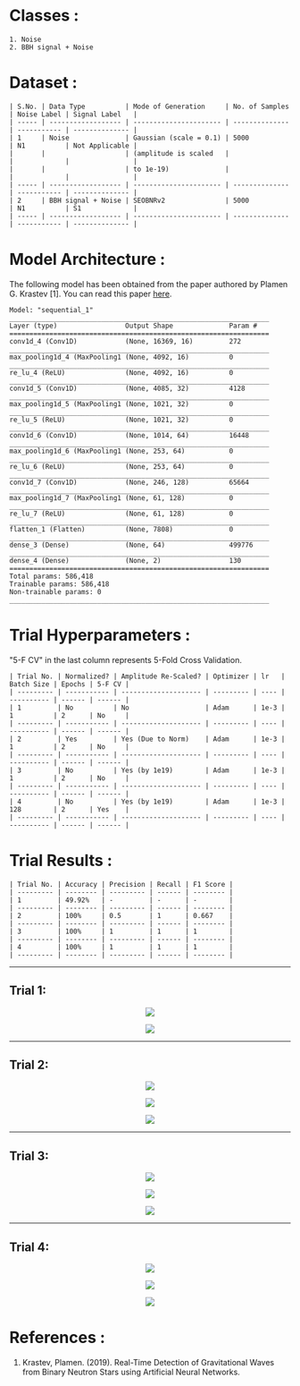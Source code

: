 # Classes :
```
1. Noise 
2. BBH signal + Noise
```

# Dataset :
```
| S.No. | Data Type          | Mode of Generation     | No. of Samples | Noise Label | Signal Label   |
| ----- | ------------------ | ---------------------- | -------------- | ----------- | -------------- |
| 1     | Noise              | Gaussian (scale = 0.1) | 5000           | N1          | Not Applicable |
|       |                    | (amplitude is scaled   |                |             |                |
|       |                    | to 1e-19)              |                |             |                |
| ----- | ------------------ | ---------------------- | -------------- | ----------- | -------------- |
| 2     | BBH signal + Noise | SEOBNRv2               | 5000           | N1          | S1             |
| ----- | ------------------ | ---------------------- | -------------- | ----------- | -------------- |
```

# Model Architecture :
The following model has been obtained from the paper authored by Plamen G. Krastev [1]. You can read this paper [here](/Literature%20Review/Classification/1D-CNN/krastev_1.pdf).
``` 
Model: "sequential_1"
_________________________________________________________________
Layer (type)                 Output Shape              Param #   
=================================================================
conv1d_4 (Conv1D)            (None, 16369, 16)         272       
_________________________________________________________________
max_pooling1d_4 (MaxPooling1 (None, 4092, 16)          0         
_________________________________________________________________
re_lu_4 (ReLU)               (None, 4092, 16)          0         
_________________________________________________________________
conv1d_5 (Conv1D)            (None, 4085, 32)          4128      
_________________________________________________________________
max_pooling1d_5 (MaxPooling1 (None, 1021, 32)          0         
_________________________________________________________________
re_lu_5 (ReLU)               (None, 1021, 32)          0         
_________________________________________________________________
conv1d_6 (Conv1D)            (None, 1014, 64)          16448     
_________________________________________________________________
max_pooling1d_6 (MaxPooling1 (None, 253, 64)           0         
_________________________________________________________________
re_lu_6 (ReLU)               (None, 253, 64)           0         
_________________________________________________________________
conv1d_7 (Conv1D)            (None, 246, 128)          65664     
_________________________________________________________________
max_pooling1d_7 (MaxPooling1 (None, 61, 128)           0         
_________________________________________________________________
re_lu_7 (ReLU)               (None, 61, 128)           0         
_________________________________________________________________
flatten_1 (Flatten)          (None, 7808)              0         
_________________________________________________________________
dense_3 (Dense)              (None, 64)                499776    
_________________________________________________________________
dense_4 (Dense)              (None, 2)                 130       
=================================================================
Total params: 586,418
Trainable params: 586,418
Non-trainable params: 0
_________________________________________________________________
```

# Trial Hyperparameters :
"5-F CV" in the last column represents 5-Fold Cross Validation. 
```
| Trial No. | Normalized? | Amplitude Re-Scaled? | Optimizer | lr   | Batch Size | Epochs | 5-F CV |
| --------- | ----------- | -------------------- | --------- | ---- | ---------- | ------ | ------ |
| 1         | No          | No                   | Adam      | 1e-3 | 1          | 2      | No     |
| --------- | ----------- | -------------------- | --------- | ---- | ---------- | ------ | ------ |
| 2         | Yes         | Yes (Due to Norm)    | Adam      | 1e-3 | 1          | 2      | No     |
| --------- | ----------- | -------------------- | --------- | ---- | ---------- | ------ | ------ |
| 3         | No          | Yes (by 1e19)        | Adam      | 1e-3 | 1          | 2      | No     |
| --------- | ----------- | -------------------- | --------- | ---- | ---------- | ------ | ------ |
| 4         | No          | Yes (by 1e19)        | Adam      | 1e-3 | 128        | 2      | Yes    |
| --------- | ----------- | -------------------- | --------- | ---- | ---------- | ------ | ------ |
```

# Trial Results :
```
| Trial No. | Accuracy | Precision | Recall | F1 Score |
| --------- | -------- | --------- | ------ | -------- |
| 1         | 49.92%   | -         | -      | -        |
| --------- | -------- | --------- | ------ | -------- |
| 2         | 100%     | 0.5       | 1      | 0.667    |
| --------- | -------- | --------- | ------ | -------- |
| 3         | 100%     | 1         | 1      | 1        |
| --------- | -------- | --------- | ------ | -------- |
| 4         | 100%     | 1         | 1      | 1        |
| --------- | -------- | --------- | ------ | -------- |
```

<hr>

## Trial 1:
<p align="center"> <img src="screenshots/graph_1.png"> </p>
<p align="center"> <img src="screenshots/trial_1.png"> </p>
<hr>

## Trial 2:
<p align="center"> <img src="screenshots/cm_2.png"> </p>
<p align="center"> <img src="screenshots/graph_2.png"> </p>
<p align="center"> <img src="screenshots/trial_2.png"> </p>
<hr>

## Trial 3:
<p align="center"> <img src="screenshots/cm_3.png"> </p>
<p align="center"> <img src="screenshots/graph_3.png"> </p>
<p align="center"> <img src="screenshots/trial_3.png"> </p>
<hr>

## Trial 4:
<p align="center"> <img src="screenshots/cm_4.png"> </p>
<p align="center"> <img src="screenshots/graph_4.png"> </p>
<p align="center"> <img src="screenshots/trial_4.png"> </p>

# References :
1. Krastev, Plamen. (2019). Real-Time Detection of Gravitational Waves from Binary Neutron Stars using Artificial Neural Networks.




